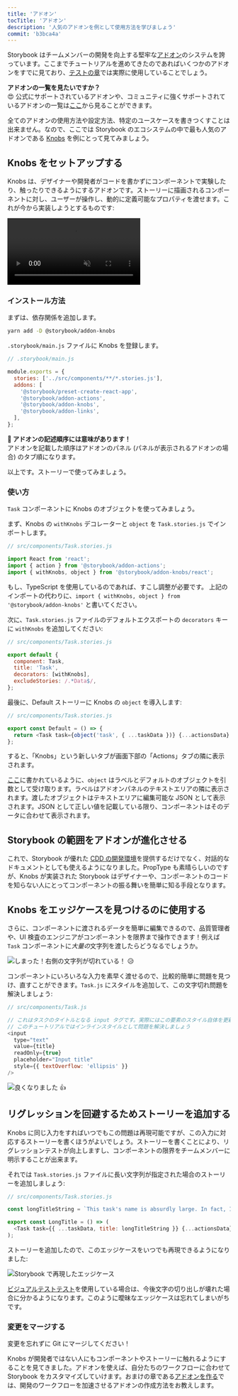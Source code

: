 ```yaml
---
title: 'アドオン'
tocTitle: 'アドオン'
description: '人気のアドオンを例として使用方法を学びましょう'
commit: 'b3bca4a'
---
```


Storybook はチームメンバーの開発を向上する堅牢な[アドオン](https://storybook.js.org/addons/introduction/)のシステムを誇っています。ここまでチュートリアルを進めてきたのであればいくつかのアドオンをすでに見ており、[テストの章](/react/ja/test/)では実際に使用していることでしょう。

<div class="aside">
<strong>アドオンの一覧を見たいですか？</strong>
<br/>
😍 公式にサポートされているアドオンや、コミュニティに強くサポートされているアドオンの一覧は<a href="https://storybook.js.org/addons">ここ</a>から見ることができます。
</div>

全てのアドオンの使用方法や設定方法、特定のユースケースを書きつくすことは出来ません。なので、ここでは Storybook のエコシステムの中で最も人気のアドオンである [Knobs](https://github.com/storybooks/storybook/tree/master/addons/knobs) を例にとって見てみましょう。

## Knobs をセットアップする

Knobs は、デザイナーや開発者がコードを書かずにコンポーネントで実験したり、触ったりできるようにするアドオンです。ストーリーに描画されるコンポーネントに対し、ユーザーが操作し、動的に定義可能なプロパティを渡せます。これが今から実装しようとするものです:

<video autoPlay muted playsInline loop>
  <source
    src="/intro-to-storybook/addon-knobs-demo.mp4"
    type="video/mp4"
  />
</video>

### インストール方法

まずは、依存関係を追加します。

```bash
yarn add -D @storybook/addon-knobs
```

`.storybook/main.js` ファイルに Knobs を登録します。

```javascript
// .storybook/main.js

module.exports = {
  stories: ['../src/components/**/*.stories.js'],
  addons: [
    '@storybook/preset-create-react-app',
    '@storybook/addon-actions',
    '@storybook/addon-knobs',
    '@storybook/addon-links',
  ],
};
```

<div class="aside">
<strong>📝 アドオンの記述順序には意味があります！</strong>
<br/>
アドオンを記載した順序はアドオンのパネル (パネルが表示されるアドオンの場合) のタブ順になります。
</div>

以上です。ストーリーで使ってみましょう。

### 使い方

`Task` コンポーネントに Knobs のオブジェクトを使ってみましょう。

まず、Knobs の `withKnobs` デコレーターと `object` を `Task.stories.js` でインポートします。

```javascript
// src/components/Task.stories.js

import React from 'react';
import { action } from '@storybook/addon-actions';
import { withKnobs, object } from '@storybook/addon-knobs/react';
```

<div class="aside">
もし、TypeScript を使用しているのであれば、すこし調整が必要です。
上記のインポートの代わりに、<code>import { withKnobs, object } from '@storybook/addon-knobs'</code> と書いてください。
</div>

次に、`Task.stories.js` ファイルのデフォルトエクスポートの `decorators` キーに `withKnobs` を追加してください:

```javascript
// src/components/Task.stories.js

export default {
  component: Task,
  title: 'Task',
  decorators: [withKnobs],
  excludeStories: /.*Data$/,
};
```

最後に、Default ストーリーに Knobs の `object` を導入します:

```javascript
// src/components/Task.stories.js

export const Default = () => {
  return <Task task={object('task', { ...taskData })} {...actionsData} />;
};
```

すると、「Knobs」という新しいタブが画面下部の「Actions」タブの隣に表示されます。

[ここ](https://github.com/storybooks/storybook/tree/master/addons/knobs#object)に書かれているように、`object` はラベルとデフォルトのオブジェクトを引数として受け取ります。ラベルはアドオンパネルのテキストエリアの隣に表示されます。渡したオブジェクトはテキストエリアに編集可能な JSON として表示されます。JSON として正しい値を記載している限り、コンポーネントはそのデータに合わせて表示されます。

## Storybook の範囲をアドオンが進化させる

これで、Storybook が優れた [CDD の開発環境](https://www.componentdriven.org/)を提供するだけでなく、対話的なドキュメントとしても使えるようになりました。PropType も素晴らしいのですが、Knobs が実装された Storybook はデザイナーや、コンポーネントのコードを知らない人にとってコンポーネントの振る舞いを簡単に知る手段となります。

## Knobs をエッジケースを見つけるのに使用する

さらに、コンポーネントに渡されるデータを簡単に編集できるので、品質管理者や、UI 検査のエンジニアがコンポーネントを限界まで操作できます！例えば `Task` コンポーネントに*大量の*文字列を渡したらどうなるでしょうか。

![しまった！右側の文字列が切れている！](/intro-to-storybook/addon-knobs-demo-edge-case.png) 😥

コンポーネントにいろいろな入力を素早く渡せるので、比較的簡単に問題を見つけ、直すことができます。`Task.js` にスタイルを追加して、この文字切れ問題を解決しましょう:

```javascript
// src/components/Task.js

// これはタスクのタイトルとなる input タグです。実際にはこの要素のスタイル自体を更新するべきでしょうが
// このチュートリアルではインラインスタイルとして問題を解決しましょう
<input
  type="text"
  value={title}
  readOnly={true}
  placeholder="Input title"
  style={{ textOverflow: 'ellipsis' }}
/>
```

![良くなりました](/intro-to-storybook/addon-knobs-demo-edge-case-resolved.png) 👍

## リグレッションを回避するためストーリーを追加する

Knobs に同じ入力をすればいつでもこの問題は再現可能ですが、この入力に対応するストーリーを書くほうがよいでしょう。ストーリーを書くことにより、リグレッションテストが向上しますし、コンポーネントの限界をチームメンバーに明示することが出来ます。

それでは `Task.stories.js` ファイルに長い文字列が指定された場合のストーリーを追加しましょう:

```javascript
// src/components/Task.stories.js

const longTitleString = `This task's name is absurdly large. In fact, I think if I keep going I might end up with content overflow. What will happen? The star that represents a pinned task could have text overlapping. The text could cut-off abruptly when it reaches the star. I hope not!`;

export const LongTitle = () => (
  <Task task={{ ...taskData, title: longTitleString }} {...actionsData} />
);
```

ストーリーを追加したので、このエッジケースをいつでも再現できるようになりました:

![Storybook で再現したエッジケース](/intro-to-storybook/addon-knobs-demo-edge-case-in-storybook.png)

[ビジュアルテストテスト](/react/ja/test/)を使用している場合は、今後文字の切り出しが壊れた場合に分かるようになります。このように曖昧なエッジケースは忘れてしまいがちです。

### 変更をマージする

変更を忘れずに Git にマージしてください！

<div class="aside">
<p>Knobs が開発者ではない人にもコンポーネントやストーリーに触れるようにすることを見てきました。アドオンを使えば、自分たちのワークフローに合わせて Storybook をカスタマイズしていけます。おまけの章である<a href="/intro-to-storybook/react/ja/creating-addons">アドオンを作る</a>では、開発のワークフローを加速させるアドオンの作成方法をお教えします。</p>
</div>
